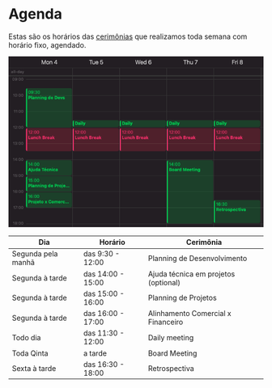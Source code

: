 # Agenda

Estas são os horários das [cerimônias](./ceremonies.md) que realizamos toda semana com horário fixo, agendado.

![calendar example](./assets/calendar1.png)

| Dia                | Horário           | Cerimônia                            |
| ------------------ | ----------------- | ------------------------------------ |
| Segunda pela manhã | das 9:30 - 12:00  | Planning de Desenvolvimento          |
| Segunda à tarde    | das 14:00 - 15:00 | Ajuda técnica em projetos (optional) |
| Segunda à tarde    | das 15:00 - 16:00 | Planning de Projetos                 |
| Segunda à tarde    | das 16:00 - 17:00 | Alinhamento Comercial x Financeiro   |
| Todo dia           | das 11:30 - 12:00 | Daily meeting                        |
| Toda Qinta         | a tarde           | Board Meeting                        |
| Sexta à tarde      | das 16:30 - 18:00 | Retrospectiva                        |


